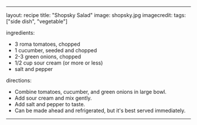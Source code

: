 ---

layout: recipe
title:  "Shopsky Salad"
image: shopsky.jpg
imagecredit: 
tags: ["side dish", "vegetable"]

ingredients:
- 3 roma tomatoes, chopped
- 1 cucumber, seeded and chopped
- 2-3 green onions, chopped
- 1/2 cup sour cream (or more or less) 
- salt and pepper

directions:
- Combine tomatoes, cucumber, and green onions in large bowl.
- Add sour cream and mix gently.
- Add salt and pepper to taste.
- Can be made ahead and refrigerated, but it's best served immediately.

---